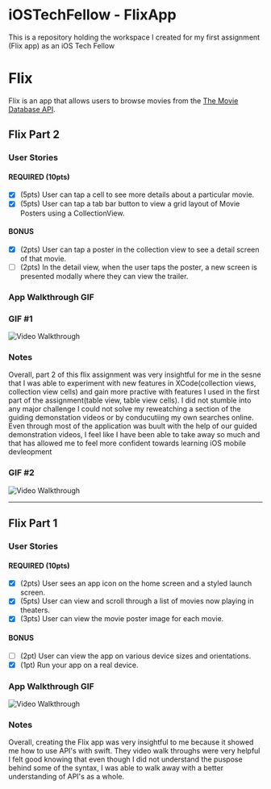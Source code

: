 # iOSTechFellow - FlixApp
This is a repository holding the workspace I created for my first assignment (Flix app) as an iOS Tech Fellow

# Flix
Flix is an app that allows users to browse movies from the [The Movie Database API](http://docs.themoviedb.apiary.io/#).

## Flix Part 2

### User Stories

#### REQUIRED (10pts)
- [X] (5pts) User can tap a cell to see more details about a particular movie.
- [X] (5pts) User can tap a tab bar button to view a grid layout of Movie Posters using a CollectionView.

#### BONUS
- [X] (2pts) User can tap a poster in the collection view to see a detail screen of that movie.
- [ ] (2pts) In the detail view, when the user taps the poster, a new screen is presented modally where they can view the trailer.

### App Walkthrough GIF

### GIF #1
<img src='https://media.giphy.com/media/FYsYCFnJGmrZx8xIwO/giphy.gif' title='Video Walkthrough' width='' alt='Video Walkthrough' />


### Notes
Overall, part 2 of this flix assignment was very insightful for me in the sesne that I was able to experiment with new features in XCode(collection views, collection view cells) and gain more practive with features I used in the first part of the assignment(table view, table view cells). I did not stumble into any major challenge I could not solve my reweatching a section of the guiding demonstation videos or by conducutiing my own searches online. Even through most of the application was buult with the help of our guided demonstration videos, I feel like I have been able to take away so much and that has allowed me to feel more confident towards learning iOS mobile devleopment

### GIF #2
<img src = 'https://media.giphy.com/media/w2azeX6At1RKabHQUa/giphy.gif' title = 'Video Walkthrough' width = '' alt = 'Video Walkthrough' />



-----

## Flix Part 1

### User Stories

#### REQUIRED (10pts)
- [x] (2pts) User sees an app icon on the home screen and a styled launch screen.
- [x] (5pts) User can view and scroll through a list of movies now playing in theaters.
- [x] (3pts) User can view the movie poster image for each movie.

#### BONUS
- [ ] (2pt) User can view the app on various device sizes and orientations.
- [x] (1pt) Run your app on a real device.

### App Walkthrough GIF

<img src='https://media.giphy.com/media/6lPZ8Bp1qhpE4RaX5Q/giphy.gif' title='Video Walkthrough' width='' alt='Video Walkthrough' />

### Notes
Overall, creating the Flix app was very insightful to me because it showed me how to use API's with swift. They video walk throughs were very helpful I felt good knowing that even though I did not understand the puspose behind some of the syntax, I was able to walk away with a better understanding of API's as a whole.
